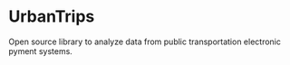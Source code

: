 # UrbanTrips

Open source library to analyze data from public transportation electronic pyment systems.
